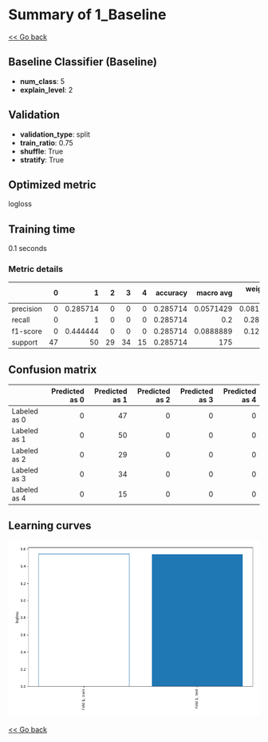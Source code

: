 # Summary of 1_Baseline

[<< Go back](../README.md)


## Baseline Classifier (Baseline)
- **num_class**: 5
- **explain_level**: 2

## Validation
 - **validation_type**: split
 - **train_ratio**: 0.75
 - **shuffle**: True
 - **stratify**: True

## Optimized metric
logloss

## Training time

0.1 seconds

### Metric details
|           |   0 |         1 |   2 |   3 |   4 |   accuracy |   macro avg |   weighted avg |   logloss |
|:----------|----:|----------:|----:|----:|----:|-----------:|------------:|---------------:|----------:|
| precision |   0 |  0.285714 |   0 |   0 |   0 |   0.285714 |   0.0571429 |      0.0816327 |   1.53789 |
| recall    |   0 |  1        |   0 |   0 |   0 |   0.285714 |   0.2       |      0.285714  |   1.53789 |
| f1-score  |   0 |  0.444444 |   0 |   0 |   0 |   0.285714 |   0.0888889 |      0.126984  |   1.53789 |
| support   |  47 | 50        |  29 |  34 |  15 |   0.285714 | 175         |    175         |   1.53789 |


## Confusion matrix
|              |   Predicted as 0 |   Predicted as 1 |   Predicted as 2 |   Predicted as 3 |   Predicted as 4 |
|:-------------|-----------------:|-----------------:|-----------------:|-----------------:|-----------------:|
| Labeled as 0 |                0 |               47 |                0 |                0 |                0 |
| Labeled as 1 |                0 |               50 |                0 |                0 |                0 |
| Labeled as 2 |                0 |               29 |                0 |                0 |                0 |
| Labeled as 3 |                0 |               34 |                0 |                0 |                0 |
| Labeled as 4 |                0 |               15 |                0 |                0 |                0 |

## Learning curves
![Learning curves](learning_curves.png)

[<< Go back](../README.md)
